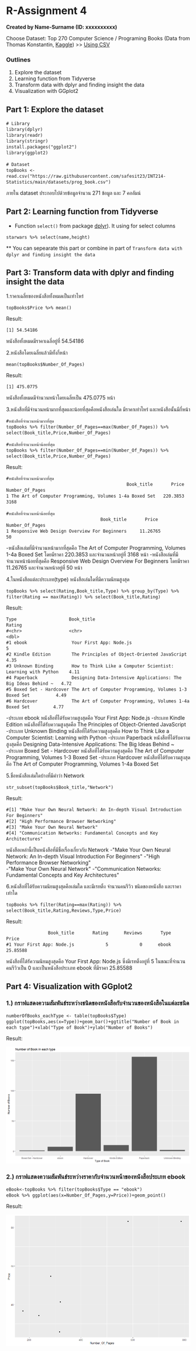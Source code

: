 # R-Assignment 4

**Created by Name-Surname (ID: xxxxxxxxxx)**

Choose Dataset: Top 270 Computer Science / Programing Books (Data from Thomas Konstantin, [Kaggle](https://www.kaggle.com/thomaskonstantin/top-270-rated-computer-science-programing-books)) >> [Using CSV](https://raw.githubusercontent.com/safesit23/INT214-Statistics/main/datasets/prog_book.csv)

### Outlines
1. Explore the dataset
2. Learning function from Tidyverse
3. Transform data with dplyr and finding insight the data
4. Visualization with GGplot2

## Part 1: Explore the dataset

```
# Library
library(dplyr)
library(readr)
library(stringr)
install.packages("ggplot2")
library(ggplot2)

# Dataset
topBooks <- read.csv("https://raw.githubusercontent.com/safesit23/INT214-Statistics/main/datasets/prog_book.csv")

```

ภายใน dataset ประกอบไปด้วยข้อมูลจำนวน 271 ข้อมูล และ 7 คอลัมน์



## Part 2: Learning function from Tidyverse

- Function `select()` from package [dplyr](https://dplyr.tidyverse.org/articles/dplyr.html#select-columns-with-select)). It using for select columns

```
starwars %>% select(name,height)
```
** You can sepearate this part or combine in part of `Transform data with dplyr and finding insight the data`

## Part 3: Transform data with dplyr and finding insight the data

1.ราคาเฉลี่ยของหนังสือทั้งหมดเป็นเท่าไหร่

```
topBooks$Price %>% mean()
```

Result:

```
[1] 54.54186
```
หนังสือทั้งหมดมีราคาเฉลี่อยู่ที่ 54.54186

2.หนังสือโดยเฉลี่ยแล้วมีทั้งกี่หน้า

```
mean(topBooks$Number_Of_Pages)
```

Result:

```
[1] 475.0775
```
หนังสือทั้งหมดมีจำนวนหน้าโดยเฉลี่ยเป็น 475.0775 หน้า

3.หนังสือที่มีจำนวนหน้ามากที่สุดและน้อยที่สุดคือหนังสือเล่นใด มีราคาเท่าไหร่ และหนังสือนั้นมีกี่หน้า

```
#หนังสือที่จำนวนหน้ามากที่สุด
topBooks %>% filter(Number_Of_Pages==max(Number_Of_Pages)) %>% select(Book_title,Price,Number_Of_Pages)

#หนังสือที่จำนวนหน้าน้อยที่สุด
topBooks %>% filter(Number_Of_Pages==min(Number_Of_Pages)) %>% select(Book_title,Price,Number_Of_Pages)
```

Result:

```
#หนังสือที่จำนวนหน้ามากที่สุด
                                              Book_title       Price     Number_Of_Pages
1 The Art of Computer Programming, Volumes 1-4a Boxed Set   220.3853                3168

#หนังสือที่จำนวนหน้าน้อยที่สุด
                                    Book_title       Price     Number_Of_Pages
1 Responsive Web Design Overview For Beginners     11.26765                50
```
-หนังสือเล่มที่มีจำนวนหน้ามากที่สุดคือ The Art of Computer Programming, Volumes 1-4a Boxed Set โดยมีราคา 220.3853 และจำนวนหน้าอยู่ที่ 3168 หน้า
-หนังสือเล่มที่มีจำนวนหน้าน้อยที่สุดคือ Responsive Web Design Overview For Beginners โดยมีราคา 11.26765 และจำนวนหน้าอยู่ที่ 50 หน้า

4.ในหนังสือแต่ละประเภท(type) หนังสือเล่มใดที่มีความนิยมสูงสุด

```
topBooks %>% select(Rating,Book_title,Type) %>% group_by(Type) %>% filter(Rating == max(Rating)) %>% select(Book_title,Rating)
```

Result:

```
Type                    Book_title                                                       Rating
#<chr>                  <chr>                                                            <dbl>
#1 ebook                 Your First App: Node.js                                         5   
#2 Kindle Edition        The Principles of Object-Oriented JavaScript                    4.35
#3 Unknown Binding       How to Think Like a Computer Scientist: Learning with Python    4.11
#4 Paperback             Designing Data-Intensive Applications: The Big Ideas Behind ~   4.72
#5 Boxed Set - Hardcover The Art of Computer Programming, Volumes 1-3 Boxed Set          4.49
#6 Hardcover             The Art of Computer Programming, Volumes 1-4a Boxed Set         4.77
```
-ประเภท ebook หนังสือที่ได้รับความสูงสุดคือ Your First App: Node.js
-ประเภท Kindle Edition หนังสือที่ได้รับความสูงสุดคือ The Principles of Object-Oriented JavaScript
-ประเภท Unknown Binding  หนังสือที่ได้รับความสูงสุดคือ How to Think Like a Computer Scientist: Learning with Python
-ประเภท Paperback หนังสือที่ได้รับความสูงสุดคือ Designing Data-Intensive Applications: The Big Ideas Behind ~
-ประเภท Boxed Set - Hardcover หนังสือที่ได้รับความสูงสุดคือ The Art of Computer Programming, Volumes 1-3 Boxed Set
-ประเภท Hardcover หนังสือที่ได้รับความสูงสุดคือ The Art of Computer Programming, Volumes 1-4a Boxed Set

5.ชื่อหนังสือเล่มใดบ้างที่มีคำว่า Network

```
str_subset(topBooks$Book_title,"Network")
```

Result:

```
#[1] "Make Your Own Neural Network: An In-depth Visual Introduction For Beginners"
#[2] "High Performance Browser Networking"                                        
#[3] "Make Your Own Neural Network"                                               
#[4] "Communication Networks: Fundamental Concepts and Key Architectures"     

```
หนังสือเหล่านี้เป็นหนังสือที่มีชื่อเรื่องเกี่ยวกับ Network
-"Make Your Own Neural Network: An In-depth Visual Introduction For Beginners"
-"High Performance Browser Networking"   
-"Make Your Own Neural Network" 
-"Communication Networks: Fundamental Concepts and Key Architectures"

6.หนังสือที่ได้รับความนิยมสูงสุดคือเล่มใด และมีเรทติ้ง จำนวนคนรีวิว ชนิดของหนังสือ และราคาเท่าใด

```
topBooks %>% filter(Rating==max(Rating)) %>% select(Book_title,Rating,Reviews,Type,Price)
```

Result:

```
                Book_title       Rating      Reviews       Type        Price
#1 Your First App: Node.js            5            0      ebook     25.85588
```
หนังสือที่ได้รัความนิยมสูงสุดคือ Your First App: Node.js ซึ่งมีเรทติ้งอยู่ที่ 5 ในขณะที่จำนวนคนรีวิวเป็น 0 และเป็นหนังสือประเภท ebook ที่มีราคา 25.85588

## Part 4: Visualization with GGplot2
### 1.) กราฟแสดงความสัมพันธ์ระหว่างชนิดของหนังสือกับจำนวนของหนังสือในแต่ละชนิด
```
numberOfBooks_eachType <- table(topBooks$Type)
ggplot(topBooks,aes(x=Type))+geom_bar()+ggtitle("Number of Book in each type")+xlab("Type of Book")+ylab("Number of Books")

```
Result:

![bar](ggplot_bar.png)

### 2.) กราฟแสดงความสัมพันธ์ระหว่างราคากับจำนวนหน้าของหนังสือประเภท ebook
```
eBook<-topBooks %>% filter(topBooks$Type == "ebook") 
eBook %>% ggplot(aes(x=Number_Of_Pages,y=Price))+geom_point()

```
Result:

![point](ggplot_point.png)


